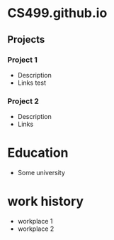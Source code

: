 # CS499.github.io

## Projects
### Project 1
- Description
- Links
test
### Project 2
- Description
- Links

# Education
- Some university

# work history
- workplace 1
- workplace 2
